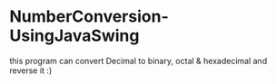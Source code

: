 # NumberConversion-UsingJavaSwing
this program can convert Decimal to binary, octal &amp; hexadecimal and reverse it :) 
